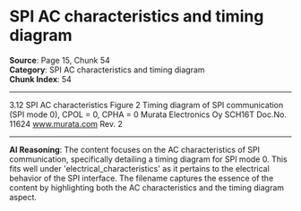 # SPI AC characteristics and timing diagram

**Source**: Page 15, Chunk 54  
**Category**: SPI AC characteristics and timing diagram  
**Chunk Index**: 54

---

3.12 SPI AC characteristics
Figure 2 Timing diagram of SPI communication (SPI mode 0), CPOL = 0, CPHA = 0
Murata Electronics Oy SCH16T Doc.No. 11624
www.murata.com Rev. 2

---

**AI Reasoning**: The content focuses on the AC characteristics of SPI communication, specifically detailing a timing diagram for SPI mode 0. This fits well under 'electrical_characteristics' as it pertains to the electrical behavior of the SPI interface. The filename captures the essence of the content by highlighting both the AC characteristics and the timing diagram aspect.
